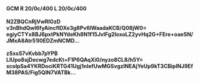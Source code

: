 #### GCM R 20/0c/400 L 20/0c/400
**N2ZBQCnRjVwRIGzD**<br/>**v3nBhdQwl6fyAincflDXe3g8Pv6lWaadaKCB/Q08jW0=**<br/>**egiyCTYx8BJ6pxtPkNYdeKh8N1f15JvIFg2IoxoLZ2yvHq2G+FEre+oaeSN/JMxA8Atr51I0EDZmNCMD...**<br/><br/>
**zSxsS7vKvbb7pYPB**<br/>**LlUpo8sjDecwg7edcKt+F1P6QAqXi0/nyzo8CL8/h5Y=**<br/>**xcoIpSa4YKRDociKRTG41Ugj1nIefUwMGSvgzlNEAjYeUp9kT3CBipINJ9EfM38PAS/Fig5QIN7VATBk...**